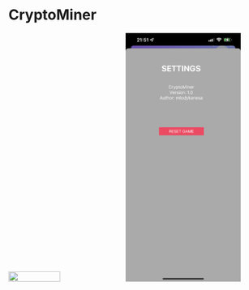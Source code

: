 # CryptoMiner 

<img src="https://github.com/JakubKonkol/CryptoMiner/blob/main/CryptoMiner/Assets.xcassets/scr1.PNG" width="45%" height="45%" float="left"/>
<img src="https://github.com/JakubKonkol/CryptoMiner/blob/main/CryptoMiner/Assets.xcassets/scr2.PNG" width="45%" height="45%" float="right" />


